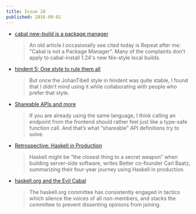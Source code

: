 ```yaml
---
title: Issue 18
published: 2016-09-01
---
```


- [cabal new-build is a package manager](http://blog.ezyang.com/2016/08/cabal-new-build-is-a-package-manager/)

  > An old article I occasionally see cited today is Repeat after me: "Cabal is not a Package Manager". Many of the complaints don't apply to cabal-install 1.24's new Nix-style local builds.

- [hindent 5: One style to rule them all](http://chrisdone.com/posts/hindent-5)

  > But once the JohanTibell style in hindent was quite stable, I found that I didn’t mind using it while collaborating with people who prefer that style.

- [Shareable APIs and more](https://www.spock.li/2016/08/25/shareable-apis.html)

  > If you are already using the same language, I think calling an endpoint from the frontend should rather feel just like a type-safe function call. And that’s what “shareable” API definitions try to solve.

- [Retrospective: Haskell in Production](https://www.infoq.com/news/2016/08/haskell-production-retrospective)

  > Haskell might be “the closest thing to a secret weapon” when building server-side software, writes Better co-founder Carl Baatz, summarizing their four-year journey using Haskell in production.

- [haskell.org and the Evil Cabal](http://www.snoyman.com/blog/2016/08/haskell-org-evil-cabal)

  > The haskell.org committee has consistently engaged in tactics which silence the voices of all non-members, and stacks the committee to prevent dissenting opinions from joining.
